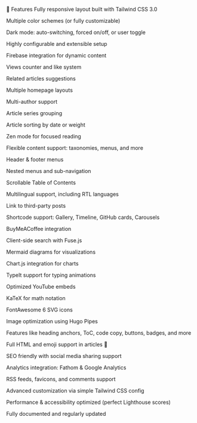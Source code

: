 🚀 Features
Fully responsive layout built with Tailwind CSS 3.0

Multiple color schemes (or fully customizable)

Dark mode: auto-switching, forced on/off, or user toggle

Highly configurable and extensible setup

Firebase integration for dynamic content

Views counter and like system

Related articles suggestions

Multiple homepage layouts

Multi-author support

Article series grouping

Article sorting by date or weight

Zen mode for focused reading

Flexible content support: taxonomies, menus, and more

Header & footer menus

Nested menus and sub-navigation

Scrollable Table of Contents

Multilingual support, including RTL languages

Link to third-party posts

Shortcode support: Gallery, Timeline, GitHub cards, Carousels

BuyMeACoffee integration

Client-side search with Fuse.js

Mermaid diagrams for visualizations

Chart.js integration for charts

TypeIt support for typing animations

Optimized YouTube embeds

KaTeX for math notation

FontAwesome 6 SVG icons

Image optimization using Hugo Pipes

Features like heading anchors, ToC, code copy, buttons, badges, and more

Full HTML and emoji support in articles 🎉

SEO friendly with social media sharing support

Analytics integration: Fathom & Google Analytics

RSS feeds, favicons, and comments support

Advanced customization via simple Tailwind CSS config

Performance & accessibility optimized (perfect Lighthouse scores)

Fully documented and regularly updated
